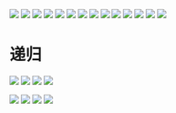 ![](https://i.loli.net/2020/09/05/TgBRjNEDv36ZyhI.png)
![](https://i.loli.net/2020/09/05/Kh4avgsQ5IbzJXE.png)
![](https://i.loli.net/2020/09/05/KHEyTtsdSvopPMA.png)
![](https://i.loli.net/2020/09/05/myCKEeXt41BpQTZ.png)
![](https://i.loli.net/2020/09/05/AevfqD26lRaPxtV.png)
![](https://i.loli.net/2020/09/05/EaGn3pm1kCKcFsQ.png)
![](https://i.loli.net/2020/09/05/YWi5qI8XNDSVOKv.png)
![](https://i.loli.net/2020/09/05/t43ohvUTBVgCanM.png)
![](https://i.loli.net/2020/09/05/ugq6Y9Z7AkizJKx.png)
![](https://i.loli.net/2020/09/05/pzGx12WfiYjSAar.png)
![](https://i.loli.net/2020/09/05/OfrLqD4hYsdJu82.png)
![](https://i.loli.net/2020/09/05/sXpgmb4LTVAxrMR.png)
![](https://i.loli.net/2020/09/05/nHfsNc2dzxDvJqW.png)
![](https://i.loli.net/2020/09/05/soZBw6dxCe9uD5H.png)
# 递归
![](https://cdn.jsdelivr.net/gh/tyraelHqy/cloudimg@master/img/20200906200945.png)
![](https://cdn.jsdelivr.net/gh/tyraelHqy/cloudimg@master/img/20200906201529.png)
![](https://cdn.jsdelivr.net/gh/tyraelHqy/cloudimg@master/img/20200906201632.png)
![](https://cdn.jsdelivr.net/gh/tyraelHqy/cloudimg@master/img/20200906201732.png)

![](https://cdn.jsdelivr.net/gh/tyraelHqy/cloudimg@master/img/20200906203433.png)
![](https://cdn.jsdelivr.net/gh/tyraelHqy/cloudimg@master/img/20200906203502.png)
![](https://cdn.jsdelivr.net/gh/tyraelHqy/cloudimg@master/img/20200906203558.png)
![](https://cdn.jsdelivr.net/gh/tyraelHqy/cloudimg@master/img/20200906203932.png)